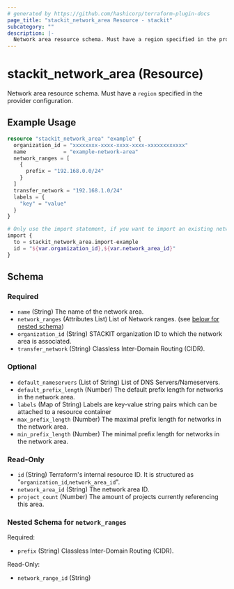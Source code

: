 ```yaml
---
# generated by https://github.com/hashicorp/terraform-plugin-docs
page_title: "stackit_network_area Resource - stackit"
subcategory: ""
description: |-
  Network area resource schema. Must have a region specified in the provider configuration.
---
```


# stackit_network_area (Resource)

Network area resource schema. Must have a `region` specified in the provider configuration.

## Example Usage

```terraform
resource "stackit_network_area" "example" {
  organization_id = "xxxxxxxx-xxxx-xxxx-xxxx-xxxxxxxxxxxx"
  name            = "example-network-area"
  network_ranges = [
    {
      prefix = "192.168.0.0/24"
    }
  ]
  transfer_network = "192.168.1.0/24"
  labels = {
    "key" = "value"
  }
}

# Only use the import statement, if you want to import an existing network area
import {
  to = stackit_network_area.import-example
  id = "${var.organization_id},${var.network_area_id}"
}
```

<!-- schema generated by tfplugindocs -->
## Schema

### Required

- `name` (String) The name of the network area.
- `network_ranges` (Attributes List) List of Network ranges. (see [below for nested schema](#nestedatt--network_ranges))
- `organization_id` (String) STACKIT organization ID to which the network area is associated.
- `transfer_network` (String) Classless Inter-Domain Routing (CIDR).

### Optional

- `default_nameservers` (List of String) List of DNS Servers/Nameservers.
- `default_prefix_length` (Number) The default prefix length for networks in the network area.
- `labels` (Map of String) Labels are key-value string pairs which can be attached to a resource container
- `max_prefix_length` (Number) The maximal prefix length for networks in the network area.
- `min_prefix_length` (Number) The minimal prefix length for networks in the network area.

### Read-Only

- `id` (String) Terraform's internal resource ID. It is structured as "`organization_id`,`network_area_id`".
- `network_area_id` (String) The network area ID.
- `project_count` (Number) The amount of projects currently referencing this area.

<a id="nestedatt--network_ranges"></a>
### Nested Schema for `network_ranges`

Required:

- `prefix` (String) Classless Inter-Domain Routing (CIDR).

Read-Only:

- `network_range_id` (String)
